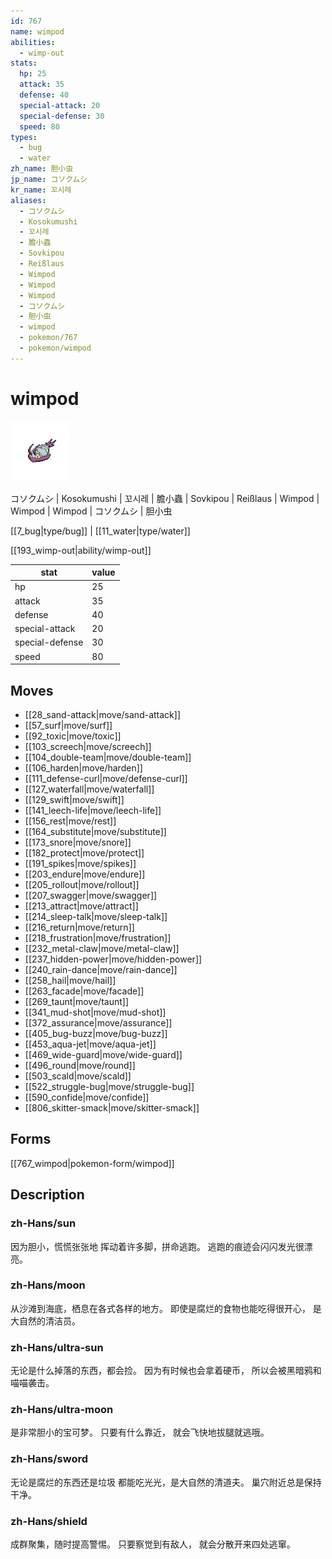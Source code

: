 ```yaml
---
id: 767
name: wimpod
abilities:
  - wimp-out
stats:
  hp: 25
  attack: 35
  defense: 40
  special-attack: 20
  special-defense: 30
  speed: 80
types:
  - bug
  - water
zh_name: 胆小虫
jp_name: コソクムシ
kr_name: 꼬시레
aliases:
  - コソクムシ
  - Kosokumushi
  - 꼬시레
  - 膽小蟲
  - Sovkipou
  - Reißlaus
  - Wimpod
  - Wimpod
  - Wimpod
  - コソクムシ
  - 胆小虫
  - wimpod
  - pokemon/767
  - pokemon/wimpod
---
```

# wimpod

![](https://raw.githubusercontent.com/PokeAPI/sprites/master/sprites/pokemon/767.png)

コソクムシ | Kosokumushi | 꼬시레 | 膽小蟲 | Sovkipou | Reißlaus | Wimpod | Wimpod | Wimpod | コソクムシ | 胆小虫

[[7_bug|type/bug]] | [[11_water|type/water]]

[[193_wimp-out|ability/wimp-out]]

|stat|value|
|---|---|
|hp|25|
|attack|35|
|defense|40|
|special-attack|20|
|special-defense|30|
|speed|80|


## Moves

- [[28_sand-attack|move/sand-attack]]
- [[57_surf|move/surf]]
- [[92_toxic|move/toxic]]
- [[103_screech|move/screech]]
- [[104_double-team|move/double-team]]
- [[106_harden|move/harden]]
- [[111_defense-curl|move/defense-curl]]
- [[127_waterfall|move/waterfall]]
- [[129_swift|move/swift]]
- [[141_leech-life|move/leech-life]]
- [[156_rest|move/rest]]
- [[164_substitute|move/substitute]]
- [[173_snore|move/snore]]
- [[182_protect|move/protect]]
- [[191_spikes|move/spikes]]
- [[203_endure|move/endure]]
- [[205_rollout|move/rollout]]
- [[207_swagger|move/swagger]]
- [[213_attract|move/attract]]
- [[214_sleep-talk|move/sleep-talk]]
- [[216_return|move/return]]
- [[218_frustration|move/frustration]]
- [[232_metal-claw|move/metal-claw]]
- [[237_hidden-power|move/hidden-power]]
- [[240_rain-dance|move/rain-dance]]
- [[258_hail|move/hail]]
- [[263_facade|move/facade]]
- [[269_taunt|move/taunt]]
- [[341_mud-shot|move/mud-shot]]
- [[372_assurance|move/assurance]]
- [[405_bug-buzz|move/bug-buzz]]
- [[453_aqua-jet|move/aqua-jet]]
- [[469_wide-guard|move/wide-guard]]
- [[496_round|move/round]]
- [[503_scald|move/scald]]
- [[522_struggle-bug|move/struggle-bug]]
- [[590_confide|move/confide]]
- [[806_skitter-smack|move/skitter-smack]]

## Forms



[[767_wimpod|pokemon-form/wimpod]]

## Description

### zh-Hans/sun

因为胆小，慌慌张张地
挥动着许多脚，拼命逃跑。
逃跑的痕迹会闪闪发光很漂亮。

### zh-Hans/moon

从沙滩到海底，栖息在各式各样的地方。
即使是腐烂的食物也能吃得很开心，
是大自然的清洁员。

### zh-Hans/ultra-sun

无论是什么掉落的东西，都会捡。
因为有时候也会拿着硬币，
所以会被黑暗鸦和喵喵袭击。

### zh-Hans/ultra-moon

是非常胆小的宝可梦。
只要有什么靠近，
就会飞快地拔腿就逃哦。

### zh-Hans/sword

无论是腐烂的东西还是垃圾
都能吃光光，是大自然的清道夫。
巢穴附近总是保持干净。

### zh-Hans/shield

成群聚集，随时提高警惕。
只要察觉到有敌人，
就会分散开来四处逃窜。

